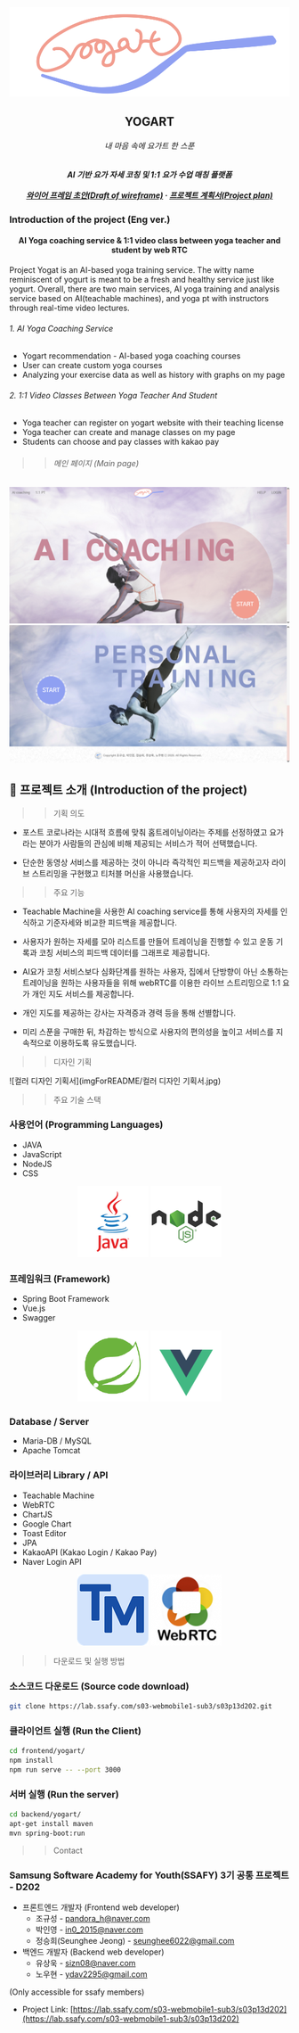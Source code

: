 



<p align="center">
  <img src="imgForREADME/logo.png" alt="yogart">
</p>
  <h2 align="center">YOGART</h2>
  <h6 align="center">내 마음 속에 요가트 한 스푼</h6>



  <h5 align="center">
    AI 기반 요가 자세 코칭 및 1:1 요가 수업 매칭 플랫폼
    <br />
    <br />
    <a href="imgForREADME/frame.pdf"><strong>와이어 프레임 초안(Draft of wireframe)</strong></a>
    · 
    <a href="https://docs.google.com/document/d/1mni5wXHhc3lFoP_9c4rojFkBvvPv2uf-ai3y7hOMw-I/edit"><strong>프로젝트 계획서(Project plan)</strong></a></h5>




### Introduction of the project (Eng ver.)
<h4 align="center">
    AI Yoga coaching service & 1:1 video class between yoga teacher and student by web RTC</h4>
    Project Yogat is an AI-based yoga training service. The witty name reminiscent of yogurt is meant to be a fresh and healthy service just like yogurt. Overall, there are two main services, AI yoga training and analysis service based on AI(teachable machines), and yoga pt with instructors through real-time video lectures. 
<h6>1. AI Yoga Coaching Service</h6>
<ul>
	<li>Yogart recommendation - AI-based yoga coaching courses </li>
    <li>User can create custom yoga courses </li>
    <li>Analyzing your exercise data as well as history with graphs on my page</li>
</ul>


<h6>2. 1:1 Video Classes Between Yoga Teacher And Student</h6>
<ul>
	<li>Yoga teacher can register on yogart website with their teaching license </li>
    <li>Yoga teacher can create and manage classes on my page </li>
    <li>Students can choose and pay classes with kakao pay</li>
</ul>


> > <h6>메인 페이지 (Main page)</h6>
<p align="center">
<img src="imgForREADME/main1.PNG">
    <img src="imgForREADME/main2.PNG">
</p>



## :paperclip: 프로젝트 소개 (Introduction of the project)


> > 기획 의도
> >
> > 

- 포스트 코로나라는 시대적 흐름에 맞춰 홈트레이닝이라는 주제를 선정하였고 요가라는 분야가 사람들의 관심에 비해 제공되는 서비스가 적어 선택했습니다.

  

- 단순한 동영상 서비스를 제공하는 것이 아니라 즉각적인 피드백을 제공하고자 라이브 스트리밍을 구현했고 티처블 머신을 사용했습니다.



> > 주요 기능
> >
> > 

- Teachable Machine을 사용한 AI coaching service를 통해 사용자의 자세를 인식하고 기준자세와 비교한 피드백을 제공합니다.

  

- 사용자가 원하는 자세를 모아 리스트를 만들어 트레이닝을 진행할 수 있고 운동 기록과 코칭 서비스의 피드백 데이터를 그래프로 제공합니다.



- AI요가 코칭 서비스보다 심화단계를 원하는 사용자, 집에서 단방향이 아닌 소통하는 트레이닝을 원하는 사용자들을 위해 webRTC를 이용한 라이브 스트리밍으로 1:1 요가 개인 지도 서비스를 제공합니다.

  

- 개인 지도를 제공하는 강사는 자격증과 경력 등을 통해 선별합니다.

  

- 미리 스푼을 구매한 뒤, 차감하는 방식으로 사용자의 편의성을 높이고 서비스를 지속적으로 이용하도록 유도했습니다.



> > 디자인 기획
> >
> > 

![컬러 디자인 기획서](imgForREADME/컬러 디자인 기획서.jpg)





> > 주요 기술 스택
> >
> > 

### 사용언어 (Programming Languages)
- JAVA
- JavaScript
- NodeJS
- CSS

<div align="center">
<img src="imgForREADME/java.png" alt="java">
<img src="imgForREADME/node.png" alt="node">
</div>



### 프레임워크 (Framework)
- Spring Boot Framework
- Vue.js
- Swagger

<div align="center">
<img src="imgForREADME/spring.png" alt="java">
<img src="imgForREADME/vue.png" alt="node">
</div>



### Database / Server
- Maria-DB / MySQL
- Apache Tomcat



### 라이브러리 Library / API
- Teachable Machine
- WebRTC
- ChartJS
- Google Chart
- Toast Editor
- JPA
- KakaoAPI (Kakao Login / Kakao Pay)
- Naver Login API

<div align="center">
<img src="imgForREADME/tm.png" alt="java">
<img src="imgForREADME/rtc.png" alt="node">
</div>



> > 다운로드 및 실행 방법
> >
> > 

### 소스코드 다운로드 (Source code download)

```sh
git clone https://lab.ssafy.com/s03-webmobile1-sub3/s03p13d202.git
```
### 클라이언트 실행 (Run the Client)
```sh
cd frontend/yogart/
npm install
npm run serve -- --port 3000
```

### 서버 실행 (Run the server)
```sh
cd backend/yogart/
apt-get install maven
mvn spring-boot:run
```




> > Contact
> >
> > 

### Samsung Software Academy for Youth(SSAFY) 3기 공통 프로젝트 - D202

- 프론트엔드 개발자 (Frontend web developer)
  - 조규성 - pandora_h@naver.com 
  - 박인영 - in0_2015@naver.com 
  - 정승희(Seunghee Jeong) - seunghee6022@gmail.com 
- 백엔드 개발자 (Backend web developer)
  - 유상욱 - sizn08@naver.com 
  - 노우현 - ydav2295@gmail.com 

(Only accessible for ssafy members)
- Project Link: [https://lab.ssafy.com/s03-webmobile1-sub3/s03p13d202](https://lab.ssafy.com/s03-webmobile1-sub3/s03p13d202)


